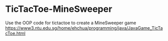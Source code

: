 # TicTacToe-MineSweeper
Use the OOP code for tictactoe to create a MineSweeper game
https://www3.ntu.edu.sg/home/ehchua/programming/java/JavaGame_TicTacToe.html
